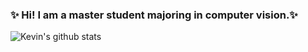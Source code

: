 ### ✨ Hi! I am a master student majoring in computer vision.✨
![Kevin's github stats](https://github-readme-stats.vercel.app/api?username=kevin5645218&show_icons=true&theme=gruvbox&count_private=true)

<!--
**kevin5645218/kevin5645218** is a ✨ _special_ ✨ repository because its `README.md` (this file) appears on your GitHub profile.
![Top Langs](https://github-readme-stats.vercel.app/api/top-langs/?username=kevin5645218&layout=compact)


Here are some ideas to get you started:

- 🔭 I’m currently working on ...
- 🌱 I’m currently learning ...
- 👯 I’m looking to collaborate on ...
- 🤔 I’m looking for help with ...
- 💬 Ask me about ...
- 📫 How to reach me: ...
- 😄 Pronouns: ...
- ⚡ Fun fact: ...
-->
